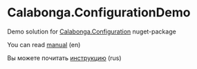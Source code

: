 # Calabonga.ConfigurationDemo
Demo solution for [Calabonga.Configuration](https://www.nuget.org/packages/Calabonga.Configuration/) nuget-package

You can read [manual](https://www.calabonga.net/blog/post/asp-net-mvc-storing-application-configuration-in-json-file-with-dependency-injection) (en)

Вы можете почитать [инструкцию](https://www.calabonga.net/blog/post/aspnet-mvc-hranim-nastroiki-prilozheniya-v-json-faile-i-poluchaem-cherez-di-container) (rus)
